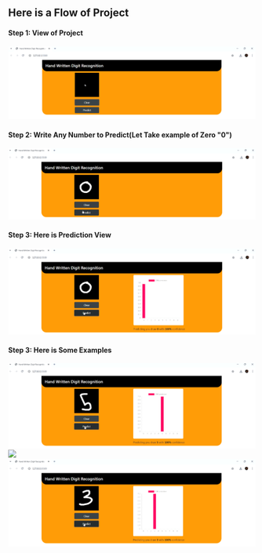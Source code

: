 <h2>Here is a Flow of Project</h2>

<h4>Step 1: View of Project </h4>
<img src = "https://github.com/Tanay7227/Handwritten-Digit-Recognition/blob/main/Hand-Written-Digit-Recognition-master/images/0.png">
<h4>Step 2: Write Any Number to Predict(Let Take example of Zero "0")</h4>
<img src = "https://github.com/Tanay7227/Handwritten-Digit-Recognition/blob/main/Hand-Written-Digit-Recognition-master/images/1.png">
<h4>Step 3: Here is Prediction View</h4>
<img src = "https://github.com/Tanay7227/Handwritten-Digit-Recognition/blob/main/Hand-Written-Digit-Recognition-master/images/2.png">
<h4>Step 3: Here is Some Examples</h4>
<img src = "https://github.com/Tanay7227/Handwritten-Digit-Recognition/blob/main/Hand-Written-Digit-Recognition-master/images/3.png">
<img src = "https://github.com/Tanay7227/Handwritten-Digit-Recognition/blob/main/Hand-Written-Digit-Recognition-master/images/7.png">
<img src = "https://github.com/Tanay7227/Handwritten-Digit-Recognition/blob/main/Hand-Written-Digit-Recognition-master/images/5.png">


